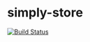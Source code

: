# simply-store

[![Build Status](https://travis-ci.org/syrflover/simply-store.png?branch=master)](https://travis-ci.org/syrflover/simply-store)
